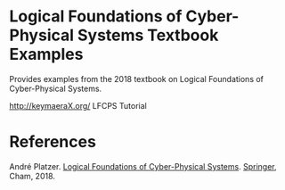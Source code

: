 ﻿Logical Foundations of Cyber-Physical Systems Textbook Examples
===============================================================

Provides examples from the 2018 textbook on Logical Foundations of Cyber-Physical Systems.

  http://keymaeraX.org/
  LFCPS Tutorial

# References

André Platzer. 
[Logical Foundations of Cyber-Physical Systems](https://lfcps.org/lfcps/). 
[Springer](https://doi.org/10.1007/978-3-319-63588-0), Cham, 2018. 


